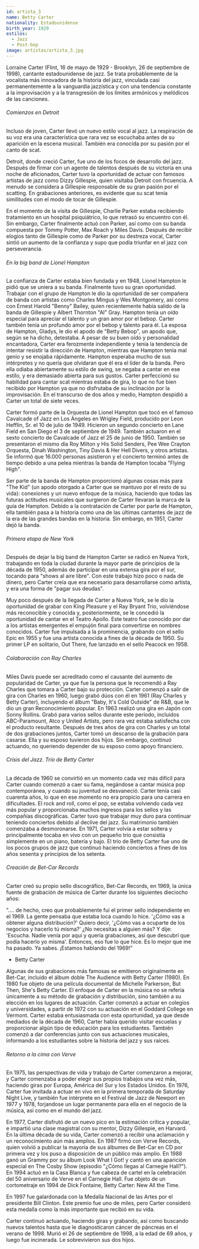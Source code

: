 ```yaml
---
id: artista_3
name: Betty Carter
nationality: Estadounidense
birth_year: 1929
estilos: 
  - Jazz
  - Post-bop
image: artistas/artista_3.jpg
---
```


Lorraine Carter (Flint, 16 de mayo de 1929 - Brooklyn, 26 de septiembre de 1998), cantante estadounidense de jazz. Se trata probablemente de la vocalista más innovadora de la historia del jazz, vinculada casi permanentemente a la vanguardia jazzística y con una tendencia constante a la improvisación y a la transgresión de los límites armónicos y melódicos de las canciones.

###### Comienzos en Detroit
Incluso de joven, Carter llevó un nuevo estilo vocal al jazz. La respiración de su voz era una característica que rara vez se escuchaba antes de su aparición en la escena musical. También era conocida por su pasión por el canto de scat. 

Detroit, donde creció Carter, fue uno de los focos de desarrollo del jazz. Después de firmar con un agente de talentos después de su victoria en una noche de aficionados, Carter tuvo la oportunidad de actuar con famosos artistas de jazz como Dizzy Gillespie, quien visitaba Detroit con frcuencia. A menudo se considera a Gillespie responsable de su gran pasión por el scatting. En grabaciones anteriores, es evidente que su scat tenía similitudes con el modo de tocar de Gillespie. 

En el momento de la visita de Gillespie, Charlie Parker estaba recibiendo tratamiento en un hospital psiquiátrico, lo que retrasó su encuentro con él. Sin embargo, Carter finalmente actuó con Parker, así como con su banda compuesta por Tommy Potter, Max Roach y Miles Davis. Después de recibir elogios tanto de Gillespie como de Parker por su destreza vocal, Carter sintió un aumento de la confianza y supo que podía triunfar en el jazz con perseverancia. 

###### En la big band de Lionel Hampton
La confianza de Carter estaba bien fundada y en 1948, Lionel Hampton le pidió que se uniera a su banda. Finalmente tuvo su gran oportunidad. Trabajar con el grupo de Hampton le dio la oportunidad de ser compañera de banda con artistas como Charles Mingus y Wes Montgomery, así como con Ernest Harold "Benny" Bailey, quien recientemente había salido de la banda de Gillespie y Albert Thornton "Al" Gray. Hampton tenía un oído especial para apreciar el talento y un gran amor por el bebop. Carter también tenía un profundo amor por el bebop y talento para él. La esposa de Hampton, Gladys, le dio el apodo de "Betty Bebop", un apodo que, según se ha dicho, detestaba. A pesar de su buen oído y personalidad encantadora, Carter era ferozmente independiente y tenía la tendencia de intentar resistir la dirección de Hampton, mientras que Hampton tenía mal genio y se enojaba rápidamente. Hampton esperaba mucho de sus intérpretes y no quería que olvidaran que él era el líder de la banda. Pero ella odiaba abiertamente su estilo de swing, se negaba a cantar en ese estilo, y era demasiado abierta para sus gustos.  Carter perfeccionó su habilidad para cantar scat mientras estaba de gira, lo que no fue bien recibido por Hampton ya que no disfrutaba de su inclinación por la improvisación. En el transcurso de dos años y medio, Hampton despidió a Carter un total de siete veces. 

Carter formó parte de la Orquesta de Lionel Hampton que tocó en el famoso Cavalcade of Jazz en Los Ángeles en Wrigley Field, producido por Leon Hefflin, Sr. el 10 de julio de 1949. Hicieron un segundo concierto en Lane Field en San Diego el 3 de septiembre de 1949. También actuaron en el sexto concierto de Cavalcade of Jazz el 25 de junio de 1950. También se presentaron el mismo día Roy Milton y His Solid Senders, Pee Wee Crayton Orquesta, Dinah Washington, Tiny Davis & Her Hell Divers, y otros artistas. Se informó que 16.000 personas asistieron y el concierto terminó antes de tiempo debido a una pelea mientras la banda de Hampton tocaba "Flying High". ​

Ser parte de la banda de Hampton proporcionó algunas cosas más para "The Kid" (un apodo otorgado a Carter que se mantuvo por el resto de su vida): conexiones y un nuevo enfoque de la música, haciendo que todas las futuras actitudes musicales que surgieron de Carter llevaran la marca de la guía de Hampton. Debido a la contratación de Carter por parte de Hampton, ella también pasa a la historia como una de las últimas cantantes de jazz de la era de las grandes bandas en la historia. Sin embargo, en 1951, Carter dejó la banda.

###### Primera etapa de New York
Después de dejar la big band de Hampton Carter se radicó en Nueva York, trabajando en toda la ciudad durante la mayor parte de principios de la década de 1950, además de participar en una extensa gira por el sur, tocando para "shows al aire libre". Con este trabajo hizo poco o nada de dinero, pero Carter creía que era necesario para desarrollarse como artista, y era una forma de "pagar sus deudas". 

Muy poco después de la llegada de Carter a Nueva York, se le dio la oportunidad de grabar con King Pleasure y el Ray Bryant Trio, volviéndose más reconocible y conocida y, posteriormente, se le concedió la oportunidad de cantar en el Teatro Apollo. Este teatro fue conocido por dar a los artistas emergentes el empujón final para convertirse en nombres conocidos. Carter fue impulsada a la prominencia, grabando con el sello Epic en 1955 y fue una artista conocida a fines de la década de 1950. Su primer LP en solitario, Out There, fue lanzado en el sello Peacock en 1958. 

###### Colaboración con Ray Charles
Miles Davis puede ser acreditado como el causante del aumento de popularidad de Carter, ya que fue la persona que le recomendó a Ray Charles que tomara a Carter bajo su protección. Carter comenzó a salir de gira con Charles en 1960, luego grabó dúos con él en 1961 (Ray Charles y Betty Carter), incluyendo el álbum "Baby, It's Cold Outside" de R&B, que le dio un gran Reconocimiento popular. En 1963 realizó una gira en Japón con Sonny Rollins. Grabó para varios sellos durante este período, incluidos ABC-Paramount, Atco y United Artists, pero rara vez estaba satisfecha con el producto resultante. Después de tres años de gira con Charles y un total de dos grabaciones juntos, Carter tomó un descanso de la grabación para casarse. Ella y su esposo tuvieron dos hijos. Sin embargo, continuó actuando, no queriendo depender de su esposo como apoyo financiero. 

###### Crisis del Jazz. Trío de Betty Carter
La década de 1960 se convirtió en un momento cada vez más difícil para Carter cuando comenzó a caer su fama, negándose a cantar música pop contemporánea, y cuando su juventud se desvaneció. Carter tenía casi cuarenta años, lo que en ese momento no era propicio para una carrera en dificultades. El rock and roll, como el pop, se estaba volviendo cada vez más popular y proporcionaba muchos ingresos para los sellos y las compañías discográficas. Carter tuvo que trabajar muy duro para continuar teniendo conciertos debido al declive del jazz. Su matrimonio también comenzaba a desmoronarse. En 1971, Carter volvía a estar soltera  y principalmente tocaba en vivo con un pequeño trio que consistía simplemente en un piano, batería y bajo. El trío de Betty Carter fue uno de los pocos grupos de jazz que continuó haciendo conciertos a fines de los años sesenta y principios de los setenta. 

###### Creación de Bet-Car Records
Carter creó su propio sello discográfico, Bet-Car Records, en 1969, la única fuente de grabación de música de Carter durante los siguientes dieciocho años:

   ".... de hecho, creo que probablemente fui el primer sello independiente en el 1969. La gente pensaba que estaba loca cuando lo hice. '¿Cómo vas a obtener alguna distribución?' Quiero decir, '¿Cómo vas a ocuparte de los negocios y hacerlo tú misma?' ¿No necesitas a alguien más? Y dije: 'Escucha. Nadie venía por aquí y quería grabaciones, así que descubrí que podía hacerlo yo misma'. Entonces, eso fue lo que hice. Es lo mejor que me ha pasado. Ya sabes. ¡Estamos hablando del 1969!"

   - Betty Carter 

Algunas de sus grabaciones más famosas se emitieron originalmente en Bet-Car, incluido el álbum doble The Audience with Betty Carter (1980). En 1980 fue objeto de una película documental de Michelle Parkerson, But Then, She's Betty Carter. El enfoque de Carter en la música no se refería únicamente a su método de grabación y distribución, sino también a su elección en los lugares de actuación. Carter comenzó a actuar en colegios y universidades, a partir de 1972 con su actuación en el Goddard College en Vermont. Carter estaba entusiasmada con esta oportunidad, ya que desde mediados de la década de 1960, Carter había querido visitar escuelas y proporcionar algún tipo de educación para los estudiantes. También comenzó a dar conferencias junto con sus actuaciones musicales, informando a los estudiantes sobre la historia del jazz y sus raíces. 

###### Retorno a la cima con Verve
En 1975, las perspectivas de vida y trabajo de Carter comenzaron a mejorar, y Carter comenzaba a poder elegir sus propios trabajos una vez más, haciendo giras por Europa, América del Sur y los Estados Unidos. En 1976, Carter fue invitada a actuar en vivo en la primera temporada de Saturday Night Live, y también fue intérprete en el Festival de Jazz de Newport en 1977 y 1978, forjandose un lugar permanente para ella en el negocio de la música, así como en el mundo del jazz. ​

En 1977, Carter disfrutó de un nuevo pico en la estimación crítica y popular, e impartió una clase magistral con su mentor, Dizzy Gillespie, en Harvard. En la última década de su vida, Carter comenzó a recibir una aclamación y un reconocimiento aún más amplios. En 1987 firmó con Verve Records, quien volvió a publicar la mayoría de sus álbumes de Bet-Car en CD por primera vez y los puso a disposición de un público más amplio. En 1988 ganó un Grammy por su álbum Look What I Got! y cantó en una aparición especial en The Cosby Show (episodio "¿Cómo llegas al Carnegie Hall?"). En 1994 actuó en la Casa Blanca y fue cabeza de cartel en la celebración del 50 aniversario de Verve en el Carnegie Hall. Fue objeto de un cortometraje en 1994 de Dick Fontaine, Betty Carter: New All the Time. 

En 1997 fue galardonada con la Medalla Nacional de las Artes por el presidente Bill Clinton. Este premio fue uno de miles, pero Carter consideró esta medalla como la más importante que recibió en su vida. 

Carter continuó actuando, haciendo giras y grabando, así como buscando nuevos talentos hasta que le diagnosticaron cáncer de páncreas en el verano de 1998. Murió el 26 de septiembre de 1998, a la edad de 69 años, y luego fue incinerada. Le sobrevivieron sus dos hijos. 